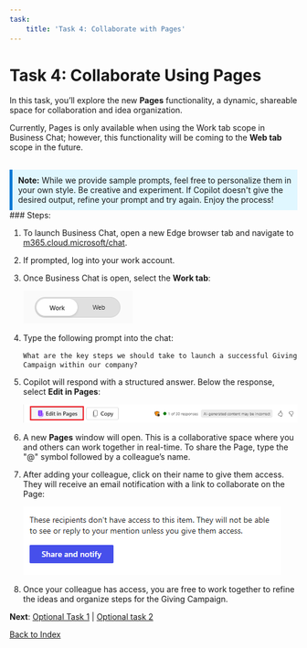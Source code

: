 ```yaml
---
task:
    title: 'Task 4: Collaborate with Pages'
---
```


# Task 4: Collaborate Using Pages

In this task, you’ll explore the new **Pages** functionality, a dynamic, shareable space for collaboration and idea organization.

Currently, Pages is only available when using the Work tab scope in Business Chat; however, this functionality will be coming to the **Web tab** scope in the future.
<BR>
<BR>
<div style="background-color: #e0f7ff; padding: 10px; border-left: 5px solid #0078D4;">
<strong>Note:</strong> While we provide sample prompts, feel free to personalize them in your own style. Be creative and experiment. If Copilot doesn't give the desired output, refine your prompt and try again. Enjoy the process!
</div>
### Steps:

1. To launch Business Chat, open a new Edge browser tab and navigate to <a href="https://m365.cloud.microsoft/chat" target="_blank">m365.cloud.microsoft/chat</a>.

1. If prompted, log into your work account.

1. Once Business Chat is open, select the **Work tab**:

    ![Screenshot showing work tab in bizchat.](../Media/work-tab.png)

1. Type the following prompt into the chat:

    ```text
    What are the key steps we should take to launch a successful Giving Campaign within our company?
    ```
1. Copilot will respond with a structured answer. Below the response, select **Edit in Pages**:

    ![Screenshot showing pages in bizchat.](../Media/edit-in-pages.png)

1. A new **Pages** window will open. This is a collaborative space where you and others can work together in real-time. To share the Page, type the "@" symbol followed by a colleague’s name.

1. After adding your colleague, click on their name to give them access. They will receive an email notification with a link to collaborate on the Page:

    ![Screenshot showing share and notify in pages.](../Media/share.png)

1. Once your colleague has access, you are free to work together to refine the ideas and organize steps for the Giving Campaign.

**Next**: [Optional Task 1](https://microsoftlearning.github.io/Microsoft-365-Copilot-Immersion-Experience/Instructions/Labs/AIAcademy/Optional_Task_1_Create_an_image.html) | [Optional task 2](https://microsoftlearning.github.io/Microsoft-365-Copilot-Immersion-Experience/Instructions/Labs/AIAcademy/Optional_Task_2_Data_mine_large_document.html)

[Back to Index](https://microsoftlearning.github.io/Microsoft-365-Copilot-Immersion-Experience/Instructions/Labs/AIAcademy/index.html)
